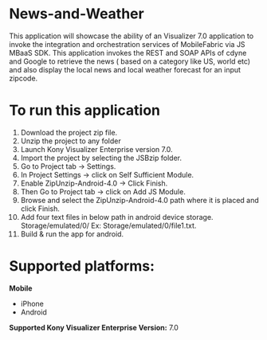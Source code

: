 # News-and-Weather
This application will showcase the ability of an Visualizer 7.0 application to invoke the integration and orchestration services of MobileFabric  via JS MBaaS SDK. This application invokes the REST and SOAP APIs of cdyne and Google to retrieve the news ( based on a category like US, world etc) and also display the local news and local weather forecast for an input zipcode.

# To run this application

1. Download the project zip file.
2. Unzip the project to any folder
3. Launch Kony Visualizer Enterprise version 7.0.
4. Import the project by selecting the JSBzip folder.
5. Go to Project tab -> Settings.
6. In Project Settings -> click on Self Sufficient Module.
7. Enable ZipUnzip-Android-4.0 -> Click Finish.
8. Then Go to Project tab -> click on Add JS Module.
9. Browse and select the ZipUnzip-Android-4.0 path where it is placed and click Finish.
10. Add four text files in below path in android device storage.
     Storage/emulated/0/
     Ex: Storage/emulated/0/file1.txt.
11. Build & run the app for android.

# Supported platforms:
**Mobile**
 * iPhone
 * Android

**Supported Kony Visualizer Enterprise Version:** 7.0
